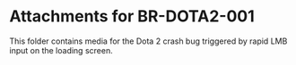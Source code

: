 # Attachments for BR-DOTA2-001  
This folder contains media for the Dota 2 crash bug triggered by rapid LMB input on the loading screen.
